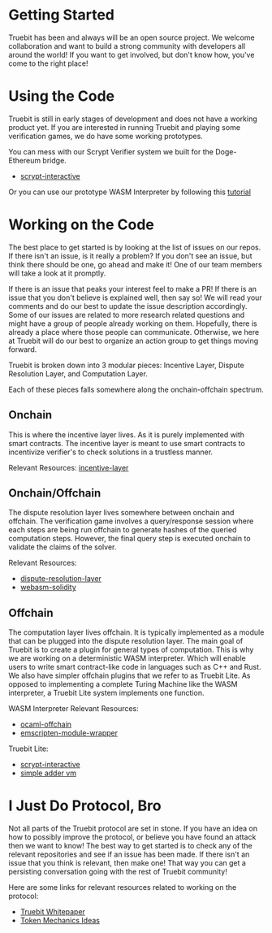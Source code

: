 # Getting Started

Truebit has been and always will be an open source project. We welcome collaboration and want to build a strong community with developers all around the world! If you want to get involved, but don't know how, you've come to the right place!

# Using the Code

Truebit is still in early stages of development and does not have a working product yet. If you are interested in running Truebit and playing some verification games, we do have some working prototypes.

You can mess with our Scrypt Verifier system we built for the Doge-Ethereum bridge.
* [scrypt-interactive](https://github.com/TrueBitFoundation/scrypt-interactive)

Or you can use our prototype WASM Interpreter by following this [tutorial](https://github.com/TrueBitFoundation/emscripten-module-wrapper/wiki/Tutorial)

# Working on the Code

The best place to get started is by looking at the list of issues on our repos. If there isn't an issue, is it really a problem? If you don't see an issue, but think there should be one, go ahead and make it! One of our team members will take a look at it promptly.

If there is an issue that peaks your interest feel to make a PR! If there is an issue that you don't believe is explained well, then say so! We will read your comments and do our best to update the issue description accordingly. Some of our issues are related to more research related questions and might have a group of people already working on them. Hopefully, there is already a place where those people can communicate. Otherwise, we here at Truebit will do our best to organize an action group to get things moving forward.

Truebit is broken down into 3 modular pieces: Incentive Layer, Dispute Resolution Layer, and Computation Layer.

Each of these pieces falls somewhere along the onchain-offchain spectrum.

## Onchain

This is where the incentive layer lives. As it is purely implemented with smart contracts. The incentive layer is meant to use smart contracts to incentivize verifier's to check solutions in a trustless manner.

Relevant Resources:
[incentive-layer](https://github.com/TrueBitFoundation/incentive-layer)

## Onchain/Offchain

The dispute resolution layer lives somewhere between onchain and offchain. The verification game involves a query/response session where each steps are being run offchain to generate hashes of the queried computation steps. However, the final query step is executed onchain to validate the claims of the solver.

Relevant Resources:
* [dispute-resolution-layer](https://github.com/TrueBitFoundation/dispute-resolution-layer)
* [webasm-solidity](https://github.com/TrueBitFoundation/webasm-solidity)

## Offchain

The computation layer lives offchain. It is typically implemented as a module that can be plugged into the dispute resolution layer. The main goal of Truebit is to create a plugin for general types of computation. This is why we are working on a deterministic WASM interpreter. Which will enable users to write smart contract-like code in languages such as C++ and Rust. We also have simpler offchain plugins that we refer to as Truebit Lite. As opposed to implementing a complete Turing Machine like the WASM interpreter, a Truebit Lite system implements one function.

WASM Interpreter Relevant Resources:
* [ocaml-offchain](https://github.com/TrueBitFoundation/ocaml-offchain)
* [emscripten-module-wrapper](https://github.com/TrueBitFoundation/emscripten-module-wrapper)

Truebit Lite:
* [scrypt-interactive](https://github.com/TrueBitFoundation/scrypt-interactive)
* [simple adder vm](https://github.com/TrueBitFoundation/dispute-resolution-layer/blob/master/contracts/test/SimpleAdderVM.sol)

# I Just Do Protocol, Bro

Not all parts of the Truebit protocol are set in stone. If you have an idea on how to possibly improve the protocol, or believe you have found an attack then we want to know! The best way to get started is to check any of the relevant repositories and see if an issue has been made. If there isn't an issue that you think is relevant, then make one! That way you can get a persisting conversation going with the rest of Truebit community! 

Here are some links for relevant resources related to working on the protocol:

* [Truebit Whitepaper](https://people.cs.uchicago.edu/~teutsch/papers/truebit.pdf)
* [Token Mechanics Ideas](https://medium.com/truebit/a-token-based-roadmap-to-trustless-computation-2264e80e82bd)